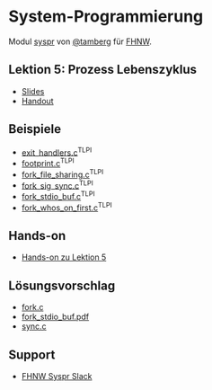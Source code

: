 # System-Programmierung
Modul [syspr]( https://www.fhnw.ch/de/studium/module/6008081) von [@tamberg](https://twitter.com/tamberg) für [FHNW](https://www.fhnw.ch/).

## Lektion 5: Prozess Lebenszyklus
- [Slides](http://www.tamberg.org/fhnw/2019/Syspr05ProzessLebenszyklus.pdf)
- [Handout](http://www.tamberg.org/fhnw/2019/Syspr05ProzessLebenszyklusHandout.pdf)

## Beispiele
- [exit_handlers.c](http://man7.org/tlpi/code/online/dist/procexec/exit_handlers.c.html)<sup>TLPI</sup>
- [footprint.c](http://man7.org/tlpi/code/online/dist/procexec/footprint.c.html)<sup>TLPI</sup>
- [fork_file_sharing.c](http://man7.org/tlpi/code/online/dist/procexec/fork_file_sharing.c.html)<sup>TLPI</sup>
- [fork_sig_sync.c](http://man7.org/tlpi/code/online/dist/procexec/fork_sig_sync.c.html)<sup>TLPI</sup>
- [fork_stdio_buf.c](http://man7.org/tlpi/code/online/dist/procexec/fork_stdio_buf.c.html)<sup>TLPI</sup>
- [fork_whos_on_first.c](http://man7.org/tlpi/code/online/dist/procexec/fork_whos_on_first.c.html)<sup>TLPI</sup>

## Hands-on
- [Hands-on zu Lektion 5](../../../../fhnw-syspr-work-05/blob/master/README.md)

## Lösungsvorschlag
- [fork.c](fork.c)
- [fork_stdio_buf.pdf](https://github.com/tamberg/fhnw-syspr/blob/master/05/fork_stdio_buf.pdf)
- [sync.c](sync.c)

## Support
- [FHNW Syspr Slack](https://fhnw-syspr.slack.com/)
